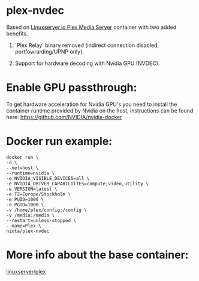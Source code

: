 # plex-nvdec

Based on [Linuxserver.io Plex Media Server](https://hub.docker.com/r/linuxserver/plex/) container with two added benefits.

1. 'Plex Relay' binary removed (indirect connection disabled, portfowrarding/UPNP only).

2. Support for hardware decoding with Nvidia GPU (NVDEC).

# Enable GPU passthrough:

To get hardware acceleration for Nvidia GPU's you need to install the container runtime provided by Nvidia on the host, instructions can be found here:
https://github.com/NVIDIA/nvidia-docker

# Docker run example:

```
docker run \
-d \
--net=host \
--runtime=nvidia \
-e NVIDIA_VISIBLE_DEVICES=all \
-e NVIDIA_DRIVER_CAPABILITIES=compute,video,utility \
-e VERSION=latest \
-e TZ=Europe/Stockholm \
-e PUID=1000 \
-e PGID=1000 \
-v /home/plex/config:/config \
-v /media:/media \
--restart=unless-stopped \
--name=Plex \
nixta/plex-nvdec
```

# More info about the base container:
[linuxserver/plex](https://hub.docker.com/r/linuxserver/plex/)
